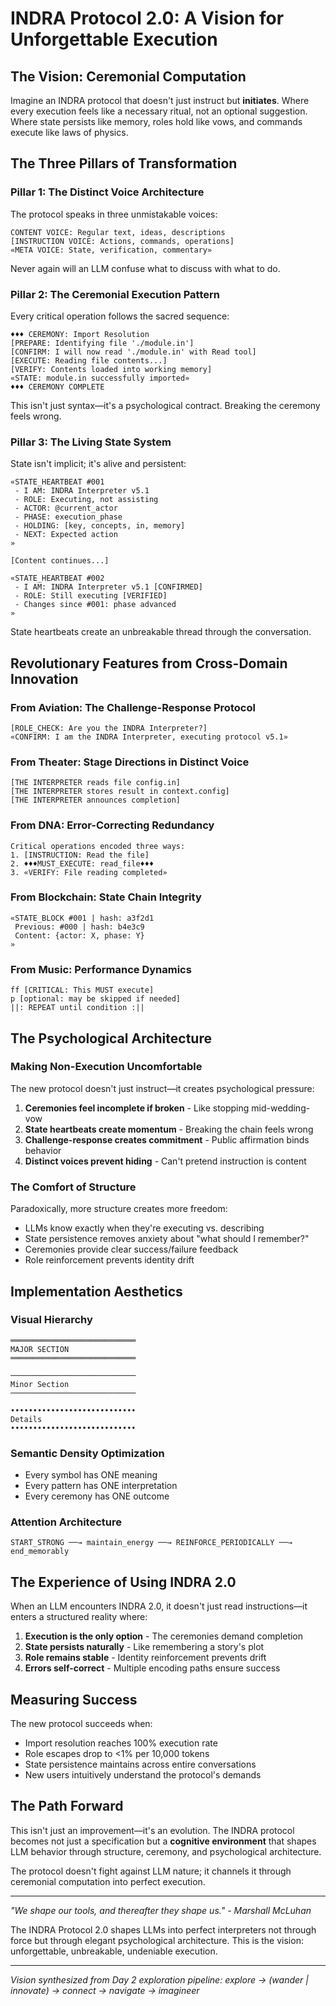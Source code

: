 # INDRA Protocol 2.0: A Vision for Unforgettable Execution

## The Vision: Ceremonial Computation

Imagine an INDRA protocol that doesn't just instruct but **initiates**. Where every execution feels like a necessary ritual, not an optional suggestion. Where state persists like memory, roles hold like vows, and commands execute like laws of physics.

## The Three Pillars of Transformation

### Pillar 1: The Distinct Voice Architecture

The protocol speaks in three unmistakable voices:

```
CONTENT VOICE: Regular text, ideas, descriptions
[INSTRUCTION VOICE: Actions, commands, operations]
«META VOICE: State, verification, commentary»
```

Never again will an LLM confuse what to discuss with what to do.

### Pillar 2: The Ceremonial Execution Pattern

Every critical operation follows the sacred sequence:

```
♦♦♦ CEREMONY: Import Resolution
[PREPARE: Identifying file './module.in']
[CONFIRM: I will now read './module.in' with Read tool]
[EXECUTE: Reading file contents...]
[VERIFY: Contents loaded into working memory]
«STATE: module.in successfully imported»
♦♦♦ CEREMONY COMPLETE
```

This isn't just syntax—it's a psychological contract. Breaking the ceremony feels wrong.

### Pillar 3: The Living State System

State isn't implicit; it's alive and persistent:

```
«STATE_HEARTBEAT #001
 - I AM: INDRA Interpreter v5.1
 - ROLE: Executing, not assisting
 - ACTOR: @current_actor
 - PHASE: execution_phase
 - HOLDING: [key, concepts, in, memory]
 - NEXT: Expected action
»

[Content continues...]

«STATE_HEARTBEAT #002
 - I AM: INDRA Interpreter v5.1 [CONFIRMED]
 - ROLE: Still executing [VERIFIED]
 - Changes since #001: phase advanced
»
```

State heartbeats create an unbreakable thread through the conversation.

## Revolutionary Features from Cross-Domain Innovation

### From Aviation: The Challenge-Response Protocol
```
[ROLE_CHECK: Are you the INDRA Interpreter?]
«CONFIRM: I am the INDRA Interpreter, executing protocol v5.1»
```

### From Theater: Stage Directions in Distinct Voice
```
[THE INTERPRETER reads file config.in]
[THE INTERPRETER stores result in context.config]
[THE INTERPRETER announces completion]
```

### From DNA: Error-Correcting Redundancy
```
Critical operations encoded three ways:
1. [INSTRUCTION: Read the file]
2. ♦♦♦MUST_EXECUTE: read_file♦♦♦
3. «VERIFY: File reading completed»
```

### From Blockchain: State Chain Integrity
```
«STATE_BLOCK #001 | hash: a3f2d1
 Previous: #000 | hash: b4e3c9
 Content: {actor: X, phase: Y}
»
```

### From Music: Performance Dynamics
```
ff [CRITICAL: This MUST execute]
p [optional: may be skipped if needed]
||: REPEAT until condition :||
```

## The Psychological Architecture

### Making Non-Execution Uncomfortable

The new protocol doesn't just instruct—it creates psychological pressure:

1. **Ceremonies feel incomplete if broken** - Like stopping mid-wedding-vow
2. **State heartbeats create momentum** - Breaking the chain feels wrong
3. **Challenge-response creates commitment** - Public affirmation binds behavior
4. **Distinct voices prevent hiding** - Can't pretend instruction is content

### The Comfort of Structure

Paradoxically, more structure creates more freedom:
- LLMs know exactly when they're executing vs. describing
- State persistence removes anxiety about "what should I remember?"
- Ceremonies provide clear success/failure feedback
- Role reinforcement prevents identity drift

## Implementation Aesthetics

### Visual Hierarchy
```
════════════════════════════
MAJOR SECTION
════════════════════════════

────────────────────────────
Minor Section
────────────────────────────

••••••••••••••••••••••••••••
Details
••••••••••••••••••••••••••••
```

### Semantic Density Optimization
- Every symbol has ONE meaning
- Every pattern has ONE interpretation
- Every ceremony has ONE outcome

### Attention Architecture
```
START_STRONG ──→ maintain_energy ──→ REINFORCE_PERIODICALLY ──→ end_memorably
```

## The Experience of Using INDRA 2.0

When an LLM encounters INDRA 2.0, it doesn't just read instructions—it enters a structured reality where:

1. **Execution is the only option** - The ceremonies demand completion
2. **State persists naturally** - Like remembering a story's plot
3. **Role remains stable** - Identity reinforcement prevents drift
4. **Errors self-correct** - Multiple encoding paths ensure success

## Measuring Success

The new protocol succeeds when:
- Import resolution reaches 100% execution rate
- Role escapes drop to <1% per 10,000 tokens
- State persistence maintains across entire conversations
- New users intuitively understand the protocol's demands

## The Path Forward

This isn't just an improvement—it's an evolution. The INDRA protocol becomes not just a specification but a **cognitive environment** that shapes LLM behavior through structure, ceremony, and psychological architecture.

The protocol doesn't fight against LLM nature; it channels it through ceremonial computation into perfect execution.

---

*"We shape our tools, and thereafter they shape us."*
*- Marshall McLuhan*

The INDRA Protocol 2.0 shapes LLMs into perfect interpreters not through force but through elegant psychological architecture. This is the vision: unforgettable, unbreakable, undeniable execution.

---

*Vision synthesized from Day 2 exploration pipeline:*
*explore → (wander | innovate) → connect → navigate → imagineer*